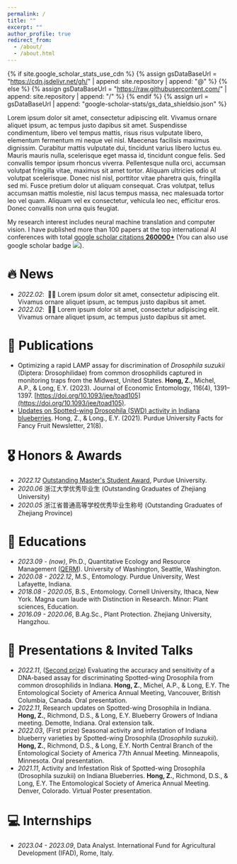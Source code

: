 ```yaml
---
permalink: /
title: ""
excerpt: ""
author_profile: true
redirect_from: 
  - /about/
  - /about.html
---
```


{% if site.google_scholar_stats_use_cdn %}
{% assign gsDataBaseUrl = "https://cdn.jsdelivr.net/gh/" | append: site.repository | append: "@" %}
{% else %}
{% assign gsDataBaseUrl = "https://raw.githubusercontent.com/" | append: site.repository | append: "/" %}
{% endif %}
{% assign url = gsDataBaseUrl | append: "google-scholar-stats/gs_data_shieldsio.json" %}

<span class='anchor' id='about-me'></span>

Lorem ipsum dolor sit amet, consectetur adipiscing elit. Vivamus ornare aliquet ipsum, ac tempus justo dapibus sit amet. Suspendisse condimentum, libero vel tempus mattis, risus risus vulputate libero, elementum fermentum mi neque vel nisl. Maecenas facilisis maximus dignissim. Curabitur mattis vulputate dui, tincidunt varius libero luctus eu. Mauris mauris nulla, scelerisque eget massa id, tincidunt congue felis. Sed convallis tempor ipsum rhoncus viverra. Pellentesque nulla orci, accumsan volutpat fringilla vitae, maximus sit amet tortor. Aliquam ultricies odio ut volutpat scelerisque. Donec nisl nisl, porttitor vitae pharetra quis, fringilla sed mi. Fusce pretium dolor ut aliquam consequat. Cras volutpat, tellus accumsan mattis molestie, nisl lacus tempus massa, nec malesuada tortor leo vel quam. Aliquam vel ex consectetur, vehicula leo nec, efficitur eros. Donec convallis non urna quis feugiat.

My research interest includes neural machine translation and computer vision. I have published more than 100 papers at the top international AI conferences with total <a href='https://scholar.google.com/citations?user=DhtAFkwAAAAJ'>google scholar citations <strong><span id='total_cit'>260000+</span></strong></a> (You can also use google scholar badge <a href='https://scholar.google.com/citations?user=DhtAFkwAAAAJ'><img src="https://img.shields.io/endpoint?url={{ url | url_encode }}&logo=Google%20Scholar&labelColor=f6f6f6&color=9cf&style=flat&label=citations"></a>).


# 🔥 News
- *2022.02*: &nbsp;🎉🎉 Lorem ipsum dolor sit amet, consectetur adipiscing elit. Vivamus ornare aliquet ipsum, ac tempus justo dapibus sit amet. 
- *2022.02*: &nbsp;🎉🎉 Lorem ipsum dolor sit amet, consectetur adipiscing elit. Vivamus ornare aliquet ipsum, ac tempus justo dapibus sit amet. 

# 📝 Publications 
-  Optimizing a rapid LAMP assay for discrimination of *Drosophila suzukii* (Diptera: Drosophilidae) from common drosophilids captured in monitoring traps from the Midwest, United States. **Hong, Z.**, Michel, A.P., & Long, E.Y. (2023). Journal of Economic Entomology, 116(4), 1391–1397. [https://doi.org/10.1093/jee/toad105](https://doi.org/10.1093/jee/toad105).
-  [Updates on Spotted-wing Drosophila (SWD) activity in Indiana blueberries](https://fff.hort.purdue.edu/article/updates-on-spotted-wing-drosophila-swd-activity-in-indiana-blueberries/). Hong, Z., & Long., E.Y. (2021). Purdue University Facts for Fancy Fruit Newsletter, 21(8).  

# 🎖 Honors & Awards
- *2022.12* [Outstanding Master's Student Award](https://ag.purdue.edu/department/entm/_docs/newsletters/boiler-buzz/entm-december-2022-newsletter.pdf), Purdue University.
- *2020.06* 浙江大学优秀毕业生 (Outstanding Graduates of Zhejiang University)
- *2020.05* 浙江省普通高等学校优秀毕业生称号 (Outstanding Graduates of Zhejiang Province)

# 📖 Educations
- *2023.09 - (now)*, Ph.D., Quantitative Ecology and Resource Management ([QERM](https://quantitative.uw.edu/)). University of Washington, Seattle, Washington.
- *2020.08 - 2022.12*, M.S., Entomology. Purdue University, West Lafayette, Indiana. 
- *2018.08 - 2020.05*, B.S., Entomology. Cornell University, Ithaca, New York. Magna cum laude with Distinction in Research. Minor: Plant sciences, Education.
- *2016.09 - 2020.06*, B.Ag.Sc., Plant Protection. Zhejiang University, Hangzhou. 

# 💬 Presentations & Invited Talks
- *2022.11*, ([Second prize](https://entsoc.org/events/annual-meeting/student-competition/winners/2022)) Evaluating the accuracy and sensitivity of a DNA-based assay for discriminating Spotted-wing Drosophila from common drosophilids in Indiana. **Hong, Z.**, Michel, A.P., & Long, E.Y. The Entomological Society of America Annual Meeting, Vancouver, British Columbia, Canada. Oral presentation.
- *2022.11*, Research updates on Spotted-wing Drosophila in Indiana. **Hong, Z.**, Richmond, D.S., & Long, E.Y. Blueberry Growers of Indiana meeting. Demotte, Indiana. Oral extension talk. 
- *2022.03*, (First prize) Seasonal activity and infestation of Indiana blueberry varieties by Spotted-wing Drosophila (*Drosophila suzukii*). **Hong, Z.**, Richmond, D.S., & Long, E.Y. North Central Branch of the Entomological Society of America 77th Annual Meeting. Minneapolis, Minnesota. Oral presentation.
- *2021.11*, Activity and Infestation Risk of Spotted-wing Drosophila (Drosophila suzukii) on Indiana Blueberries. **Hong, Z.**, Richmond, D.S., & Long, E.Y. The Entomological Society of America Annual Meeting. Denver, Colorado. Virtual Poster presentation. 

# 💻 Internships
- *2023.04 - 2023.09*, Data Analyst. International Fund for Agricultural Development (IFAD), Rome, Italy.
